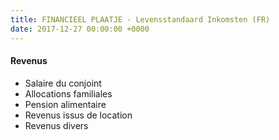 ```yaml
---
title: FINANCIEEL PLAATJE - Levensstandaard Inkomsten (FR)
date: 2017-12-27 00:00:00 +0000
---
```

#### Revenus

* Salaire du conjoint
* Allocations familiales
* Pension alimentaire
* Revenus issus de location
* Revenus divers